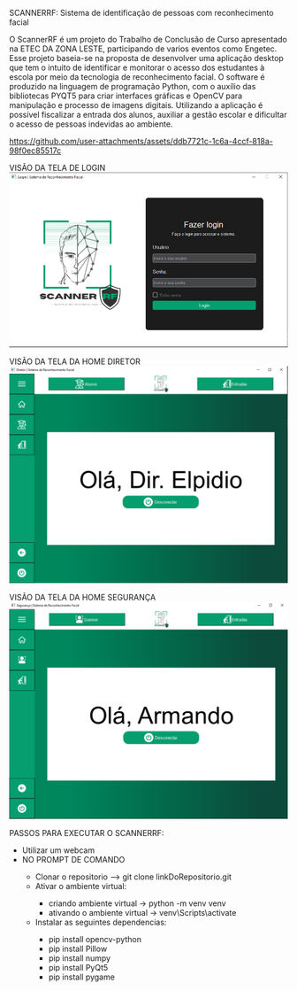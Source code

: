 SCANNERRF: Sistema de identificação de pessoas com 
reconhecimento facial

O ScannerRF é um projeto do Trabalho de Conclusão de Curso apresentado na ETEC DA ZONA LESTE, participando de varios eventos como Engetec. Esse projeto baseia-se na proposta de desenvolver uma aplicação desktop que tem o intuito de identificar e monitorar o acesso dos estudantes à escola por meio da tecnologia de reconhecimento facial. O software é produzido na linguagem de programação Python, com o auxílio das bibliotecas PYQT5 para criar interfaces gráficas e OpenCV para manipulação e processo de imagens digitais. Utilizando a aplicação é possível fiscalizar a entrada dos alunos, auxiliar a gestão escolar e dificultar o acesso de pessoas indevidas ao ambiente. 


https://github.com/user-attachments/assets/ddb7721c-1c6a-4ccf-818a-98f0ec85517c

VISÃO DA TELA DE LOGIN
![Captura de Tela da Tela Inicial](./prints_tela/telaLogin.png)


VISÃO DA TELA DA HOME DIRETOR
![Captura de Tela da Tela Inicial](./prints_tela/telaInicio_Diretor.png)


VISÃO DA TELA DA HOME SEGURANÇA
![Captura de Tela da Tela Inicial](./prints_tela/telaInicio_Seguranca.png)



PASSOS PARA EXECUTAR O SCANNERRF:<br>
<ul>
  <li>Utilizar um webcam</li>
  <li>NO PROMPT DE COMANDO</li>
  <ul> 
    <li>Clonar o repositorio --> git clone linkDoRepositorio.git</li>
    <li>Ativar o ambiente virtual:</li>
      <ul>
        <li>criando ambiente virtual -> python -m venv venv</li>
        <li>ativando o ambiente virtual -> venv\Scripts\activate<br></li>
      </ul>
    <li>Instalar as seguintes dependencias:</li>
      <ul>
        <li>pip install opencv-python</li>
        <li> pip install Pillow</li>
        <li>pip install numpy</li>
        <li>pip install PyQt5</li>
        <li>pip install pygame</li>
      </ul>   
  </ul>
</ul>

 
